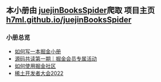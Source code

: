 ## 本小册由 <a href="https://github.com/h7ml/juejinBooksSpider.git">juejinBooksSpider</a>爬取 项目主页 <a href="https://h7ml.github.io/juejinBooksSpider">h7ml.github.io/juejinBooksSpider</a> 

### 小册总览
- <a href="./如何写一本掘金小册">如何写一本掘金小册</a>
- <a href="./源码共读第一期｜掘金会员专属活动">源码共读第一期｜掘金会员专属活动</a>
- <a href="./如何使用掘金社区">如何使用掘金社区</a>
- <a href="./稀土开发者大会2022">稀土开发者大会2022</a>